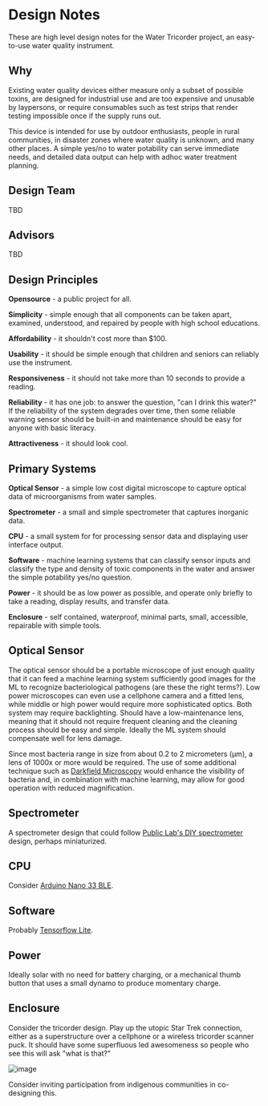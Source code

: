 Design Notes
============

These are high level design notes for the Water Tricorder project, an easy-to-use water quality instrument. 

Why
---

Existing water quality devices either measure only a subset of possible toxins, are designed for industrial use and are too expensive and unusable by laypersons, or require consumables such as test strips that render testing impossible once if the supply runs out.

This device is intended for use by outdoor enthusiasts, people in rural communities, in disaster zones where water quality is unknown, and many other places. A simple yes/no to water potability can serve immediate needs, and detailed data output can help with adhoc water treatment planning.

Design Team
-----------

TBD

Advisors
--------

TBD

Design Principles
-----------------

**Opensource** - a public project for all. 

**Simplicity** - simple enough that all components can be taken apart, examined, understood, and
repaired by people with high school educations.

**Affordability** - it shouldn't cost more than $100.

**Usability** - it should be simple enough that children and seniors can reliably use the instrument.

**Responsiveness** - it should not take more than 10 seconds to provide a reading.

**Reliability** - it has one job: to answer the question, "can I drink this water?" If the reliability 
of the system degrades over time, then some reliable warning sensor should be built-in and maintenance 
should be easy for anyone with basic literacy.

**Attractiveness** - it should look cool.

Primary Systems
---------------

**Optical Sensor** - a simple low cost digital microscope to capture optical data of microorganisms from water samples.

**Spectrometer** - a small and simple spectrometer that captures inorganic data.

**CPU** - a small system for for processing sensor data and displaying user interface output.

**Software** - machine learning systems that can classify sensor inputs and classify the type and density of toxic
components in the water and answer the simple potability yes/no question.

**Power** - it should be as low power as possible, and operate only briefly to take a reading, display results, and transfer data.

**Enclosure** - self contained, waterproof, minimal parts, small, accessible, repairable with simple tools.

Optical Sensor
--------------

The optical sensor should be a portable microscope of just enough quality that
it can feed a machine learning system sufficiently good images for the ML to
recognize bacteriological pathogens (are these the right terms?). Low power
microscopes can even use a cellphone camera and a fitted lens, while middle 
or high power would require more sophisticated optics. Both system may require
backlighting. Should have a low-maintenance lens, meaning that it should 
not require frequent cleaning and the cleaning process should be easy and 
simple. Ideally the ML system should compensate well for lens damage.

Since most bacteria range in size from about 0.2 to 2 micrometers (µm), a lens 
of 1000x or more would be required. The use of some additional technique such as
[Darkfield Microscopy](https://en.wikipedia.org/wiki/Dark-field_microscopy) 
would enhance the visibility of bacteria and, in combination with machine
learning, may allow for good operation with reduced magnification.

Spectrometer
------------

A spectrometer design that could follow [Public Lab's DIY spectrometer](https://publiclab.org/wiki/spectrometry) design,
perhaps miniaturized.

CPU
---

Consider [Arduino Nano 33 BLE](https://store.arduino.cc/products/arduino-nano-33-ble-sense).

Software
--------

Probably [Tensorflow Lite](https://www.tensorflow.org/lite/microcontrollers).

Power
-----

Ideally solar with no need for battery charging, or a mechanical thumb button that uses a small dynamo to produce momentary charge.

Enclosure
---------

Consider the tricorder design. Play up the utopic Star Trek connection, either
as a superstructure over a cellphone or a wireless tricorder scanner puck. It
should have some superfluous led awesomeness so people who see this 
will ask "what is that?"

![image](https://trekcentral-net.cdn.ampproject.org/i/s/trekcentral.net/wp-content/uploads/2022/11/915416-1501x1536.png)

Consider inviting participation from indigenous communities in co-designing this. 
